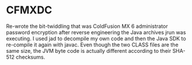 CFMXDC
======

Re-wrote the bit-twiddling that was ColdFusion MX 6 administrator password encryption after
reverse engineering the Java archives jrun was executing. I used jad to decompile my own code
and then the Java SDK to re-compile it again with javac. Even though the two CLASS files are
the same size, the JVM byte code is actually different according to their SHA-512 checksums. 


